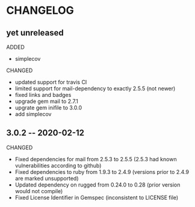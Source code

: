 # CHANGELOG

## yet unreleased

ADDED

- simplecov

CHANGED

- updated support for travis CI
- limited support for mail-dependency to exactly 2.5.5 (not newer)
- fixed links and badges
- upgrade gem mail to 2.7.1
- upgrate gem inifile to 3.0.0
- add simplecov


## 3.0.2  --  2020-02-12

CHANGED

- Fixed dependencies for mail from 2.5.3 to 2.5.5 
  (2.5.3 had known vulnerabilities according to github)
- Fixed dependencies to ruby from 1.9.3 to 2.4.9 
  (versions prior to 2.4.9 are marked unsupported)
- Updated dependency on rugged from 0.24.0 to 0.28 
  (prior version would not compile)
- Fixed License Identifier in Gemspec (inconsistent to LICENSE file)

